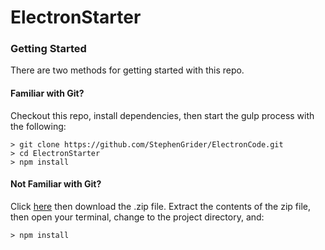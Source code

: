 # ElectronStarter

### Getting Started

There are two methods for getting started with this repo.

#### Familiar with Git?
Checkout this repo, install dependencies, then start the gulp process with the following:

```
> git clone https://github.com/StephenGrider/ElectronCode.git
> cd ElectronStarter
> npm install
```

#### Not Familiar with Git?
Click [here](https://github.com/StephenGrider/ElectronCode/releases) then download the .zip file.  Extract the contents of the zip file, then open your terminal, change to the project directory, and:

```
> npm install
```
